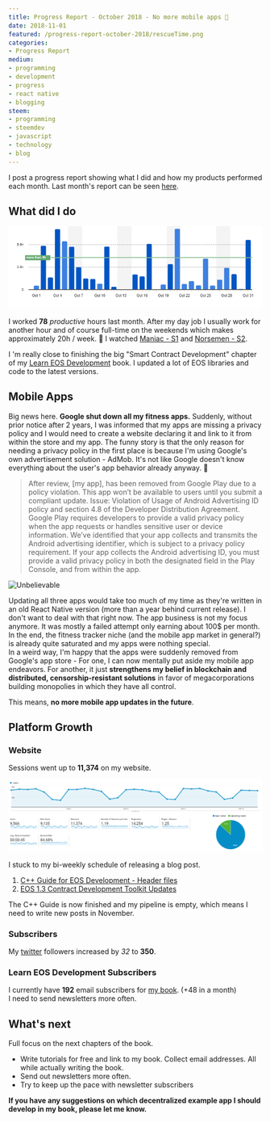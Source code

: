 ```yaml
---
title: Progress Report - October 2018 - No more mobile apps 😬
date: 2018-11-01
featured: /progress-report-october-2018/rescueTime.png
categories:
- Progress Report
medium:
- programming
- development
- progress
- react native
- blogging
steem:
- programming
- steemdev
- javascript
- technology
- blog
---
```



I post a progress report showing what I did and how my products performed each month.
Last month's report can be seen [here](/progress-report-september-2018).

## What did I do

![Productive Hours in October](./rescueTime.png)

I worked **78** _productive_ hours last month. After my day job I usually work for another hour and of course full-time on the weekends which makes approximately 20h / week. 💪
I watched [Maniac - S1](https://trakt.tv/shows/maniac-2018) and [Norsemen - S2](https://trakt.tv/shows/norsemen/seasons/2).

I 'm really close to finishing the big "Smart Contract Development" chapter of my [Learn EOS Development](https://learneos.dev) book.
I updated a lot of EOS libraries and code to the latest versions.

## Mobile Apps

Big news here. **Google shut down all my fitness apps.** Suddenly, without prior notice after 2 years, I was informed that my apps are missing a privacy policy and I would need to create a website declaring it and link to it from within the store and my app.
The funny story is that the only reason for needing a privacy policy in the first place is because I'm using Google's own advertisement solution - AdMob.
It's not like Google doesn't know everything about the user's app behavior already anyway. 🤷

> After review, [my app], has been removed from Google Play due to a policy violation. This app won’t be available to users until you submit a compliant update.
> Issue: Violation of Usage of Android Advertising ID policy and section 4.8 of the Developer Distribution Agreement.
> Google Play requires developers to provide a valid privacy policy when the app requests or handles sensitive user or device information. We’ve identified that your app collects and transmits the Android advertising identifier, which is subject to a privacy policy requirement. If your app collects the Android advertising ID, you must provide a valid privacy policy in both the designated field in the Play Console, and from within the app.

![Unbelievable](https://media.giphy.com/media/1L5YuA6wpKkNO/giphy.gif)

Updating all three apps would take too much of my time as they're written in an old React Native version (more than a year behind current release).
I don't want to deal with that right now.
The app business is not my focus anymore.
It was mostly a failed attempt only earning about 100$ per month.
In the end, the fitness tracker niche (and the mobile app market in general?) is already quite saturated and my apps were nothing special.  
In a weird way, I'm happy that the apps were suddenly removed from Google's app store - For one, I can now mentally put aside my mobile app endeavors.
For another, it just **strengthens my belief in blockchain and distributed, censorship-resistant solutions** in favor of megacorporations building monopolies in which they have all control.

This means, **no more mobile app updates in the future**.


## Platform Growth

### Website

Sessions went up to **11,374** on my website.

![Website Traffic](./website-traffic.png)

I stuck to my bi-weekly schedule of releasing a blog post.

1. [C++ Guide for EOS Development - Header files](/cpp-guide-for-eos-development-header-files/)
1. [EOS 1.3 Contract Development Toolkit Updates](/eos-1-3-contract-development-toolkit-updates/)

The C++ Guide is now finished and my pipeline is empty, which means I need to write new posts in November.

### Subscribers

My [twitter](https://twitter.com/cmichelio) followers increased by _32_ to **350**.

### Learn EOS Development Subscribers

I currently have **192** email subscribers for [my book](https://learneos.dev). (+48 in a month)  
I need to send newsletters more often.

## What's next

Full focus on the next chapters of the book.

* Write tutorials for free and link to my book. Collect email addresses. All while actually writing the book.
* Send out newsletters more often.
* Try to keep up the pace with newsletter subscribers

**If you have any suggestions on which decentralized example app I should develop in my book, please let me know.**
